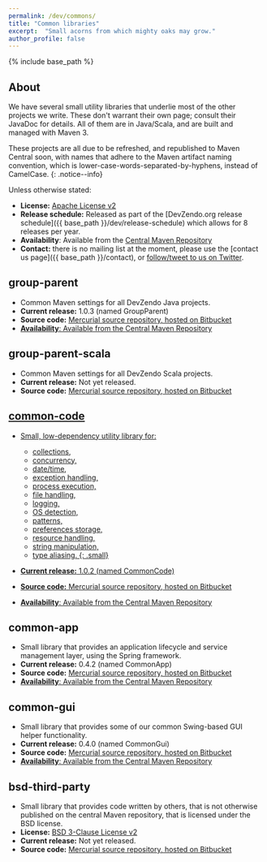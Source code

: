 ```yaml
---
permalink: /dev/commons/
title: "Common libraries"
excerpt:  "Small acorns from which mighty oaks may grow."
author_profile: false
---
```


{% include base_path %}

## About
We have several small utility libraries that underlie most of the other projects we write.
These don't warrant their own page; consult their JavaDoc for details.
All of them are in Java/Scala, and are built and managed with Maven 3.

These projects are all due to be refreshed, and republished to Maven Central soon, with names that adhere to the Maven artifact naming convention, which is lower-case-words-separated-by-hyphens, instead of CamelCase.
{: .notice--info}

Unless otherwise stated:

* **License:** <a href="http://www.apache.org/licenses/LICENSE-2.0.html">Apache License v2</a>
* **Release schedule:** Released as part of the [DevZendo.org release schedule]({{ base_path }}/dev/release-schedule) which allows for 8 releases per year.
* **Availability**: Available from the <a href="http://search.maven.org/#search%7Cga%7C1%7Cg%3A%22org.devzendo%22">Central Maven Repository</a>
* **Contact:** there is no mailing list at the moment, please use the [contact us page]({{ base_path }}/contact), or <a href="http://twitter.com/devzendo">follow/tweet to us on Twitter</a>.

## group-parent
* Common Maven settings for all DevZendo Java projects.
* **Current release:** 1.0.3 (named GroupParent)
* **Source code:** <a href="https://devzendo@bitbucket.org/devzendo/group-parent">Mercurial source repository, hosted on Bitbucket
* **Availability**: Available from the <a href="http://search.maven.org/#artifactdetails%7Corg.devzendo%7CGroupParent%7C1.0.3%7Cpom">Central Maven Repository</a>

## group-parent-scala
* Common Maven settings for all DevZendo Scala projects.
* **Current release:** Not yet released.
* **Source code:** <a href="https://devzendo@bitbucket.org/devzendo/group-parent-scala">Mercurial source repository, hosted on Bitbucket

## common-code
* Small, low-dependency utility library for:
  * collections, 
  * concurrency, 
  * date/time, 
  * exception handling, 
  * process execution, 
  * file handling, 
  * logging, 
  * OS detection, 
  * patterns, 
  * preferences storage, 
  * resource handling, 
  * string manipulation, 
  * type aliasing.
  {: .small}

* **Current release:** 1.0.2 (named CommonCode)
* **Source code:** <a href="https://devzendo@bitbucket.org/devzendo/common-code">Mercurial source repository, hosted on Bitbucket
* **Availability**: Available from the <a href="http://search.maven.org/#artifactdetails%7Corg.devzendo%7CCommonCode%7C1.0.2%7Cjar">Central Maven Repository</a>

## common-app
* Small library that provides an application lifecycle and service management layer, using the Spring framework.
* **Current release:** 0.4.2 (named CommonApp)
* **Source code:** <a href="https://devzendo@bitbucket.org/devzendo/common-app">Mercurial source repository, hosted on Bitbucket
* **Availability**: Available from the <a href="http://search.maven.org/#artifactdetails%7Corg.devzendo%7CCommonApp%7C0.4.2%7Cjar">Central Maven Repository</a>

## common-gui
* Small library that provides some of our common Swing-based GUI helper functionality.
* **Current release:** 0.4.0 (named CommonGui)
* **Source code:** <a href="https://devzendo@bitbucket.org/devzendo/common-gui">Mercurial source repository, hosted on Bitbucket
* **Availability**: Available from the <a href="http://search.maven.org/#artifactdetails%7Corg.devzendo%7CCommonGui%7C0.4.0%7Cjar">Central Maven Repository</a>

## bsd-third-party
* Small library that provides code written by others, that is not otherwise published on the central Maven repository, that is licensed under the BSD license.
* **License:** <a href="https://opensource.org/licenses/BSD-3-Clause">BSD 3-Clause License v2</a>
* **Current release:** Not yet released.
* **Source code:** <a href="https://devzendo@bitbucket.org/devzendo/bsd-third-party">Mercurial source repository, hosted on Bitbucket

